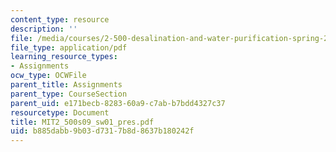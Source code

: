 ```yaml
---
content_type: resource
description: ''
file: /media/courses/2-500-desalination-and-water-purification-spring-2009/b885dabb9b03d7317b8d8637b180242f_MIT2_500s09_sw01_pres.pdf
file_type: application/pdf
learning_resource_types:
- Assignments
ocw_type: OCWFile
parent_title: Assignments
parent_type: CourseSection
parent_uid: e171becb-8283-60a9-c7ab-b7bdd4327c37
resourcetype: Document
title: MIT2_500s09_sw01_pres.pdf
uid: b885dabb-9b03-d731-7b8d-8637b180242f
---
```

